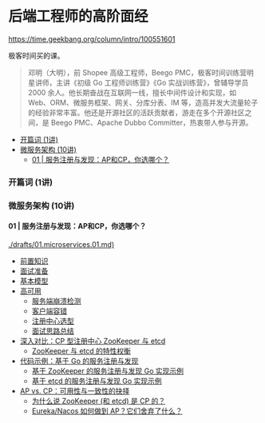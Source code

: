 # 后端工程师的高阶面经

https://time.geekbang.org/column/intro/100551601

极客时间买的课。

> 邓明（大明），前 Shopee 高级工程师，Beego PMC，极客时间训练营明星讲师，主讲《初级 Go 工程师训练营》《Go 实战训练营》，曾辅导学员 2000 余人。他长期奋战在互联网一线，擅长中间件设计和实现，如 Web、ORM、微服务框架、网关、分库分表、IM 等，造高并发大流量轮子的经验非常丰富。他还是开源社区的活跃贡献者，游走在多个开源社区之间，是 Beego PMC、Apache Dubbo Committer，热衷带人参与开源。


<!-- @import "[TOC]" {cmd="toc" depthFrom=3 depthTo=6 orderedList=false} -->

<!-- code_chunk_output -->

- [开篇词 (1讲)](#开篇词-1讲)
- [微服务架构 (10讲)](#微服务架构-10讲)
  - [01 | 服务注册与发现：AP和CP，你选哪个？](#01--服务注册与发现ap和cp你选哪个)

<!-- /code_chunk_output -->

### 开篇词 (1讲)

### 微服务架构 (10讲)

#### 01 | 服务注册与发现：AP和CP，你选哪个？

[./drafts/01.microservices.01.md)](./drafts/01.microservices.01.md)

- [前置知识](./drafts/01.microservices.01.md#前置知识)
- [面试准备](./drafts/01.microservices.01.md#面试准备)
- [基本模型](./drafts/01.microservices.01.md#基本模型)
- [高可用](./drafts/01.microservices.01.md#高可用)
  - [服务端崩溃检测](./drafts/01.microservices.01.md#服务端崩溃检测)
  - [客户端容错](./drafts/01.microservices.01.md#客户端容错)
  - [注册中心选型](./drafts/01.microservices.01.md#注册中心选型)
  - [面试思路总结](./drafts/01.microservices.01.md#面试思路总结)
- [深入对比：CP 型注册中心 ZooKeeper 与 etcd](./drafts/01.microservices.01.md#深入对比cp-型注册中心-zookeeper-与-etcd)
  - [ZooKeeper 与 etcd 的特性权衡](./drafts/01.microservices.01.md#zookeeper-与-etcd-的特性权衡)
- [代码示例：基于 Go 的服务注册与发现](./drafts/01.microservices.01.md#代码示例基于-go-的服务注册与发现)
  - [基于 ZooKeeper 的服务注册与发现 Go 实现示例](./drafts/01.microservices.01.md#基于-zookeeper-的服务注册与发现-go-实现示例)
  - [基于 etcd 的服务注册与发现 Go 实现示例](./drafts/01.microservices.01.md#基于-etcd-的服务注册与发现-go-实现示例)
- [AP vs. CP：可用性与一致性的抉择](./drafts/01.microservices.01.md#ap-vs-cp可用性与一致性的抉择)
  - [为什么说 ZooKeeper (和 etcd) 是 CP 的？](./drafts/01.microservices.01.md#为什么说-zookeeper-和-etcd-是-cp-的)
  - [Eureka/Nacos 如何做到 AP？它们舍弃了什么？](./drafts/01.microservices.01.md#eurekanacos-如何做到-ap它们舍弃了什么)

